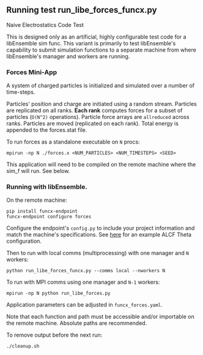 ## Running test run_libe_forces_funcx.py

Naive Electrostatics Code Test

This is designed only as an artificial, highly configurable test
code for a libEnsemble sim func. This variant is primarily to test libEnsemble's
capability to submit simulation functions to a separate machine from where libEnsemble's
manager and workers are running.

### Forces Mini-App

A system of charged particles is initialized and simulated over a number of time-steps.

Particles' position and charge are initiated using a random stream.
Particles are replicated on all ranks.
**Each rank** computes forces for a subset of particles (`O(N^2)` operations).
Particle force arrays are `allreduced` across ranks.
Particles are moved (replicated on each rank).
Total energy is appended to the forces.stat file.

To run forces as a standalone executable on `N` procs:

    mpirun -np N ./forces.x <NUM_PARTICLES> <NUM_TIMESTEPS> <SEED>

This application will need to be compiled on the remote machine where the sim_f will run.
See below.

### Running with libEnsemble.

On the remote machine:

    pip install funcx-endpoint
    funcx-endpoint configure forces

Configure the endpoint's `config.py` to include your project information and
match the machine's specifications.
See [here](https://funcx.readthedocs.io/en/latest/endpoints.html#theta-alcf) for
an example ALCF Theta configuration.

Then to run with local comms (multiprocessing) with one manager and `N` workers:

    python run_libe_forces_funcx.py --comms local --nworkers N

To run with MPI comms using one manager and `N-1` workers:

    mpirun -np N python run_libe_forces.py

Application parameters can be adjusted in `funcx_forces.yaml`.

Note that each function and path must be accessible and/or importable on the
remote machine. Absolute paths are recommended.

To remove output before the next run:

    ./cleanup.sh
